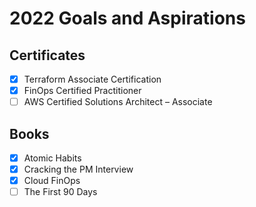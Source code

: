 # 2022 Goals and Aspirations
## Certificates
- [x] Terraform Associate Certification
- [x] FinOps Certified Practitioner
- [ ] AWS Certified Solutions Architect – Associate

## Books
- [x] Atomic Habits
- [x] Cracking the PM Interview
- [x] Cloud FinOps
- [ ] The First 90 Days
